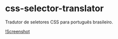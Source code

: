 # css-selector-translator

Tradutor de seletores CSS para português brasileiro.

[!Screenshot](screenshot.png)